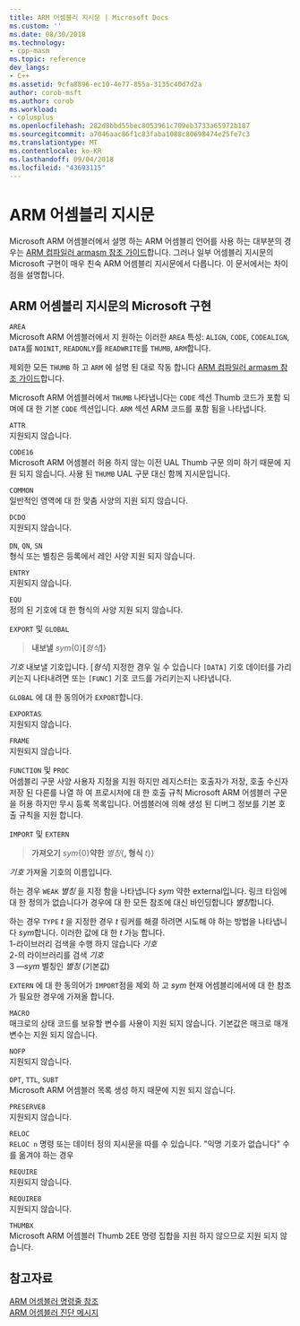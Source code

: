 ```yaml
---
title: ARM 어셈블리 지시문 | Microsoft Docs
ms.custom: ''
ms.date: 08/30/2018
ms.technology:
- cpp-masm
ms.topic: reference
dev_langs:
- C++
ms.assetid: 9cfa8896-ec10-4e77-855a-3135c40d7d2a
author: corob-msft
ms.author: corob
ms.workload:
- cplusplus
ms.openlocfilehash: 282d8bbd55bec8053961c709eb3733a65972b187
ms.sourcegitcommit: a7046aac86f1c83faba1088c80698474e25fe7c3
ms.translationtype: MT
ms.contentlocale: ko-KR
ms.lasthandoff: 09/04/2018
ms.locfileid: "43693115"
---
```

# <a name="arm-assembler-directives"></a>ARM 어셈블리 지시문

Microsoft ARM 어셈블러에서 설명 하는 ARM 어셈블리 언어를 사용 하는 대부분의 경우는 [ARM 컴파일러 armasm 참조 가이드](http://infocenter.arm.com/help/topic/com.arm.doc.dui0802b/index.html)합니다. 그러나 일부 어셈블리 지시문의 Microsoft 구현이 매우 친숙 ARM 어셈블리 지시문에서 다릅니다. 이 문서에서는 차이점을 설명합니다.

## <a name="microsoft-implementations-of-arm-assembly-directives"></a>ARM 어셈블리 지시문의 Microsoft 구현

`AREA`<br/>
Microsoft ARM 어셈블러에서 지 원하는 이러한 `AREA` 특성: `ALIGN`, `CODE`, `CODEALIGN`, `DATA`를 `NOINIT`, `READONLY`를 `READWRITE`를 `THUMB`, `ARM`합니다.

제외한 모든 `THUMB` 하 고 `ARM` 에 설명 된 대로 작동 합니다 [ARM 컴파일러 armasm 참조 가이드](http://infocenter.arm.com/help/topic/com.arm.doc.dui0802b/index.html)합니다.

Microsoft ARM 어셈블러에서 `THUMB` 나타냅니다는 `CODE` 섹션 Thumb 코드가 포함 되며에 대 한 기본 `CODE` 섹션입니다.  `ARM` 섹션 ARM 코드를 포함 됨을 나타냅니다.

`ATTR`<br/>
지원되지 않습니다.

`CODE16`<br/>
Microsoft ARM 어셈블러 허용 하지 않는 이전 UAL Thumb 구문 의미 하기 때문에 지원 되지 않습니다.  사용 된 `THUMB` UAL 구문 대신 함께 지시문입니다.

`COMMON`<br/>
일반적인 영역에 대 한 맞춤 사양의 지원 되지 않습니다.

`DCDO`<br/>
지원되지 않습니다.

`DN`, `QN`, `SN`<br/>
형식 또는 별칭은 등록에서 레인 사양 지원 되지 않습니다.

`ENTRY`<br/>
지원되지 않습니다.

`EQU`<br/>
정의 된 기호에 대 한 형식의 사양 지원 되지 않습니다.

`EXPORT` 및 `GLOBAL`

> **내보낼** <em>sym</em>{0}**[**<em>형식</em>**]**}

*기호* 내보낼 기호입니다.  [*형식*] 지정한 경우 일 수 있습니다 `[DATA]` 기호 데이터를 가리키는지 나타내려면 또는 `[FUNC]` 기호 코드를 가리키는지 나타냅니다.

`GLOBAL` 에 대 한 동의어가 `EXPORT`합니다.

`EXPORTAS`<br/>
지원되지 않습니다.

`FRAME`<br/>
지원되지 않습니다.

`FUNCTION` 및 `PROC`<br/>
어셈블리 구문 사양 사용자 지정을 지원 하지만 레지스터는 호출자가 저장, 호출 수신자 저장 된 다른를 나열 하 여 프로시저에 대 한 호출 규칙 Microsoft ARM 어셈블러 구문을 허용 하지만 무시 등록 목록입니다.  어셈블러에 의해 생성 된 디버그 정보를 기본 호출 규칙을 지원 합니다.

`IMPORT` 및 `EXTERN`

> **가져오기** *sym*{0}**약한** *별칭*{**, 형식** *t*}}

*기호* 가져올 기호의 이름입니다.

하는 경우 `WEAK` *별칭* 을 지정 함을 나타냅니다 *sym* 약한 external입니다. 링크 타임에 대 한 정의가 없습니다가 경우에 대 한 모든 참조에 대신 바인딩합니다 *별칭*합니다.

하는 경우 `TYPE` *t* 을 지정한 경우 *t* 링커를 해결 하려면 시도해 야 하는 방법을 나타냅니다 *sym*합니다.  이러한 값에 대 한 *t* 가능 합니다.<br/>
1-라이브러리 검색을 수행 하지 않습니다 *기호*<br/>
2-의 라이브러리를 검색 *기호*<br/>
3 —*sym* 별칭인 *별칭* (기본값)

`EXTERN` 에 대 한 동의어가 `IMPORT`점을 제외 하 고 *sym* 현재 어셈블리에서에 대 한 참조가 필요한 경우에 가져올 합니다.

`MACRO`<br/>
매크로의 상태 코드를 보유할 변수를 사용이 지원 되지 않습니다. 기본값은 매크로 매개 변수는 지원 되지 않습니다.

`NOFP`<br/>
지원되지 않습니다.

`OPT`, `TTL`, `SUBT`<br/>
Microsoft ARM 어셈블러 목록 생성 하지 때문에 지원 되지 않습니다.

`PRESERVE8`<br/>
지원되지 않습니다.

`RELOC`<br/>
`RELOC n` 명령 또는 데이터 정의 지시문을 따를 수 있습니다. "익명 기호가 없습니다" 수를 옮겨야 하는 경우

`REQUIRE`<br/>
지원되지 않습니다.

`REQUIRE8`<br/>
지원되지 않습니다.

`THUMBX`<br/>
Microsoft ARM 어셈블러 Thumb 2EE 명령 집합을 지원 하지 않으므로 지원 되지 않습니다.

## <a name="see-also"></a>참고자료

[ARM 어셈블러 명령줄 참조](../../assembler/arm/arm-assembler-command-line-reference.md)<br/>
[ARM 어셈블러 진단 메시지](../../assembler/arm/arm-assembler-diagnostic-messages.md)<br/>
